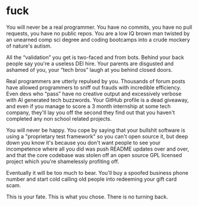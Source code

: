 # fuck
You will never be a real programmer. You have no commits, you have no pull requests, you have no public repos. You are a low IQ brown man twisted by an unearned comp sci degree and coding bootcamps into a crude mockery of nature's autism.

All the “validation” you get is two-faced and from bots. Behind your back people say you're a useless DEI hire. Your parents are disgusted and ashamed of you, your “tech bros” laugh at you behind closed doors.

Real programmers are utterly repulsed by you. Thousands of forum posts have allowed programmers to sniff out frauds with incredible efficiency. Even devs who “pass” have no creative output and excessively verbose with AI generated tech buzzwords. Your GitHub profile is a dead giveaway, and even if you manage to score a 3 month internship at some tech company, they'll lay you off the second they find out that you haven't completed any non school related projects.

You will never be happy. You cope by saying that your bullshit software is using a "proprietary test framework" so you can't open source it, but deep down you know it's because you don't want people to see your incompetence where all you did was push README updates over and over, and that the core codebase was stolen off an open source GPL licensed project which you're shamelessly profiting off.

Eventually it will be too much to bear. You'll buy a spoofed business phone number and start cold calling old people into redeeming your gift card scam.

This is your fate. This is what you chose. There is no turning back.
